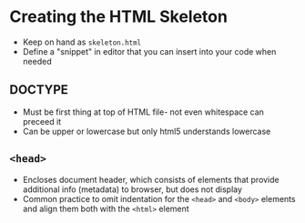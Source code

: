 # Creating the HTML Skeleton

<!DOCTYPE html>
<html lang="en">
  <head>
    <title>your page title goes here</title>
    <meta charset="utf-8" />
  </head>
  <body>
  </body>
</html>

- Keep on hand as `skeleton.html`
- Define a "snippet" in editor that you can insert into your code when needed

## DOCTYPE
- Must be first thing at top of HTML file- not even whitespace can preceed it
- Can be upper or lowercase but only html5 understands lowercase

## `<head>`
- Encloses document header, which consists of elements that provide additional info (metadata) to browser, but does not display
- Common practice to omit indentation for the `<head>` and `<body>` elements and align them both with the `<html>` element

